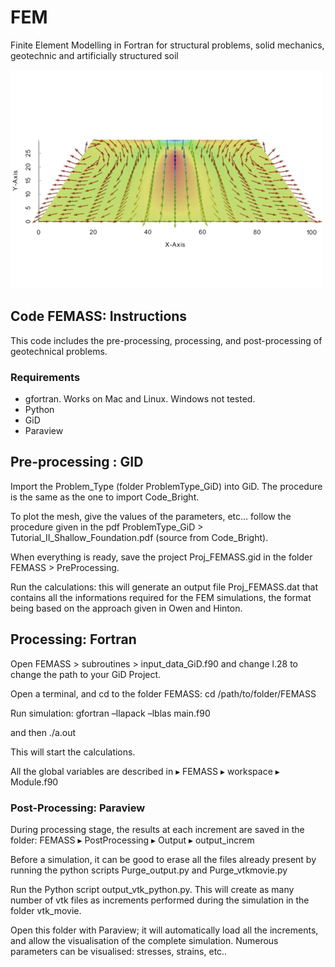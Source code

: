 # FEM
Finite Element Modelling in Fortran for structural problems, solid mechanics, geotechnic and artificially structured soil


![FEM](figures/PostProcessing-FieldDisp2-small.png)

## Code FEMASS: Instructions
This code includes the pre-processing, processing, and post-processing of geotechnical problems.

### Requirements

- gfortran. Works on Mac and Linux. Windows not tested.
- Python
- GiD
- Paraview


## Pre-processing : GID

Import the Problem_Type (folder ProblemType_GiD) into GiD. The procedure is the same as the one to import Code_Bright.

To plot the mesh, give the values of the parameters, etc… follow the procedure given in the pdf ProblemType_GiD > Tutorial_II_Shallow_Foundation.pdf (source from Code_Bright).

When everything is ready, save the project  Proj_FEMASS.gid in the folder FEMASS > PreProcessing.

Run the calculations: this will generate an output file Proj_FEMASS.dat that contains all the informations required for the FEM simulations, the format being based on the approach given in Owen and Hinton.

## Processing: Fortran

Open FEMASS > subroutines > input_data_GiD.f90 and change l.28 to change the path to your GiD Project.

Open a terminal, and cd to the folder FEMASS:
cd /path/to/folder/FEMASS

Run simulation:
gfortran –llapack –lblas main.f90

and then
./a.out

This will start the calculations.

All the global variables are described in ▸ FEMASS ▸ workspace ▸ Module.f90

### Post-Processing: Paraview

During processing stage, the results at each increment are saved in the folder:
FEMASS ▸ PostProcessing ▸ Output ▸ output_increm

Before a simulation, it can be good to erase all the files already present by running the python scripts Purge_output.py and Purge_vtkmovie.py

Run the Python script output_vtk_python.py.
This will create as many number of vtk files as increments performed during the simulation in the folder vtk_movie.

Open this folder with Paraview; it will automatically load all the increments, and allow the visualisation of the complete simulation.
Numerous parameters can be visualised: stresses, strains, etc..





